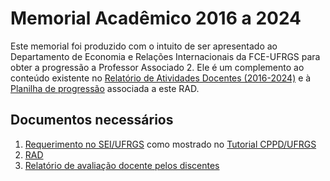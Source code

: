 # Memorial Acadêmico 2016 a 2024
Este memorial foi produzido com o intuito de ser apresentado ao Departamento de Economia e Relações Internacionais da FCE-UFRGS para obter a progressão a Professor Associado 2.  Ele é um complemento ao conteúdo existente no [Relatório de Atividades Docentes (2016-2024)]() e à [Planilha de progressão]() associada a este RAD. 

## Documentos necessários

1.  [Requerimento no SEI/UFRGS](http://sei.ufrgs.br) como mostrado no [Tutorial CPPD/UFRGS](https://www.ufrgs.br/cppd/wp-content/uploads/MS-Progress%C3%B5es-e-promo%C3%A7%C3%B5es.pdf)
2. [RAD](https://github.com/ecompfin-ufrgs/progressao_promocao_ufrgs/blob/main/Associado1-2/rad-2016-2024.pdf)
3. [Relatório de avaliação docente pelos discentes](https://github.com/ecompfin-ufrgs/progressao_promocao_ufrgs/blob/main/Associado1-2/relatorio_avaliacao_discente-2016-2024.pdf)

